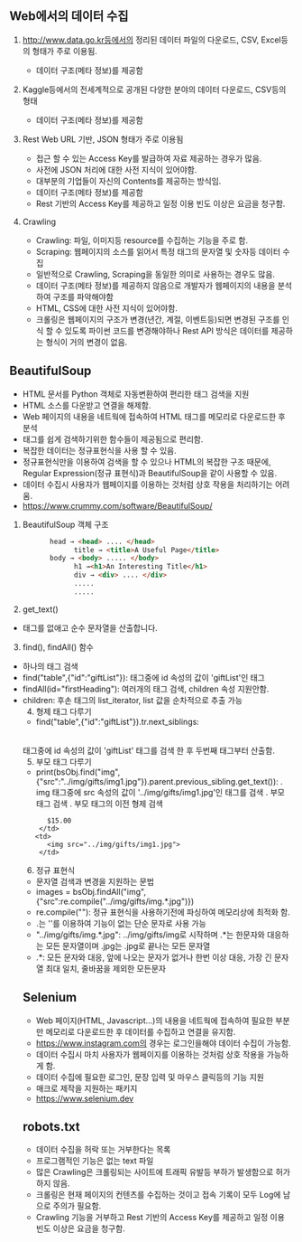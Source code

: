 ## Web에서의 데이터 수집

1. http://www.data.go.kr등에서의 정리된 데이터 파일의 다운로드, CSV, Excel등의 형태가 주로 이용됨.
   - 데이터 구조(메타 정보)를 제공함

2. Kaggle등에서의 전세계적으로 공개된 다양한 분야의 데이터 다운로드, CSV등의 형태
   - 데이터 구조(메타 정보)를 제공함
   
3. Rest Web URL 기반, JSON 형태가 주로 이용됨
   - 접근 할 수 있는 Access Key를 발급하여 자료 제공하는 경우가 많음.
   - 사전에 JSON 처리에 대한 사전 지식이 있어야함.
   - 대부분의 기업들이 자신의 Contents를 제공하는 방식임.
   - 데이터 구조(메타 정보)를 제공함
   - Rest 기반의 Access Key를 제공하고 일정 이용 빈도 이상은 요금을 청구함.

4. Crawling
   - Crawling: 파일, 이미지등 resource를 수집하는 기능을 주로 함.
   - Scraping: 웹페이지의 소스를 읽어서 특정 태그의 문자열 및 숫자등 데이터 수집
   - 일반적으로 Crawling, Scraping을 동일한 의미로 사용하는 경우도 많음.
   - 데이터 구조(메타 정보)를 제공하지 않음으로 개발자가 웹페이지의 내용을 분석하여 구조를 파악해야함
   - HTML, CSS에 대한 사전 지식이 있어야함.
   - 크롤링은 웹페이지의 구조가 변경(년간, 계절, 이벤트등)되면 변경된 구조를 인식 할 수 있도록
     파이썬 코드를 변경해야하나 Rest API 방식은 데이터를 제공하는 형식이 거의 변경이 없음.
 
 
## BeautifulSoup
- HTML 문서를 Python 객체로 자동변환하여 편리한 태그 검색을 지원
- HTML 소스를 다운받고 연결을 해제함.
- Web 페이지의 내용을 네트웍에 접속하여 HTML 태그를 메모리로 다운로드한 후 분석
- 태그를 쉽게 검색하기위한 함수들이 제공됨으로 편리함.
- 복잡한 데이터는 정규표현식을 사용 할 수 있음.
- 정규표현식만을 이용하여 검색을 할 수 있으나 HTML의 복잡한 구조 때문에,
  Regular Expression(정규 표현식)과 BeautifulSoup을 같이 사용할 수 있음.
- 데이터 수집시 사용자가 웹페이지를 이용하는 것처럼 상호 작용을 처리하기는 어려움.
- https://www.crummy.com/software/BeautifulSoup/
1) BeautifulSoup 객체 구조
``` html → <html> .... </html>
          head → <head> .... </head>
                title → <title>A Useful Page</title>
          body → <body> ..... </body>
                h1 →<h1>An Interesting Title</h1>
                div → <div> .... </div>
                .....
                .....
```
2) get_text()
- 태그를 없애고 순수 문자열을 산출합니다.
  
3) find(), findAll() 함수
- 하나의 태그 검색
- find("table",{"id":"giftList"}): <TABLE> 태그중에 id 속성의 값이 'giftList'인 태그
- findAll(id="firstHeading"): 여러개의 태그 검색, children 속성 지원안함.
- children: 후손 태그의 list_iterator, list 값을 순차적으로 추출 가능<br>
 
4) 형제 태그 다루기
- find("table",{"id":"giftList"}).tr.next_siblings: <table> 태그중에 id 속성의 값이 'giftList' 태그를 검색 한 후
 두번째 <tr>태그부터 산출함.
 
5) 부모 태그 다루기
- print(bsObj.find("img",{"src":"../img/gifts/img1.jpg"}).parent.previous_sibling.get_text()):
  . img 태그중에 src 속성의 값이  '../img/gifts/img1.jpg'인 태그를 검색
  . 부모 태그 검색
  . 부모 태그의 이전 형제 검색
```    <td>
      $15.00
    </td>
   <td>
      <img src="../img/gifts/img1.jpg">
    </td>
``` 
6) 정규 표현식
- 문자열 검색과 변경을 지원하는 문법
- images = bsObj.findAll("img", {"src":re.compile("\.\.\/img\/gifts/img.*\.jpg")})
- re.compile(""): 정규 표현식을 사용하기전에 파싱하여 메모리상에 최적화 함. 
- .는 '\'를 이용하여 기능이 없는 단순 문자로 사용 가능
- "\.\.\/img\/gifts/img.*\.jpg": ../img/gifts/img로 시작하며 .*는 한문자와 대응하는 모든 문자열이며
  \.jpg는 .jpg로 끝나는 모든 문자열
- .*: 모든 문자와 대응, 앞에 나오는 문자가 없거나 한번 이상 대응, 가장 긴 문자열 최대 일치,
     줄바꿈을 제외한 모든문자
  
## Selenium
- Web 페이지(HTML, Javascript...)의 내용을 네트웍에 접속하여 필요한 부분만 메모리로 다운로드한 후
  데이터를 수집하고 연결을 유지함.
- https://www.instagram.com의 경우는 로그인을해야 데이터 수집이 가능함.
- 데이터 수집시 마치 사용자가 웹페이지를 이용하는 것처럼 상호 작용을 가능하게 함. 
- 데이터 수집에 필요한 로그인, 문장 입력 및 마우스 클릭등의 기능 지원
- 매크로 제작을 지원하는 패키지
- https://www.selenium.dev
  
## robots.txt
- 데이터 수집을 허락 또는 거부한다는 목록
- 프로그램적인 기능은 없는 text 파일
- 많은 Crawling은 크롤링되는 사이트에 트래픽 유발등 부하가 발생함으로 허가하지 않음.
- 크롤링은 현재 페이지의 컨텐츠를 수집하는 것이고 접속 기록이 모두 Log에 남으로 주의가 필요함.
- Crawling 기능을 거부하고 Rest 기반의 Access Key를 제공하고 일정 이용 빈도 이상은 요금을 청구함.
